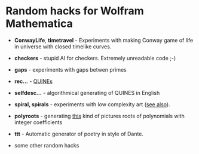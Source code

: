 
# Random hacks for Wolfram Mathematica

- **ConwayLife**, **timetravel** - Experiments with making Conway game of life in universe with closed timelike curves.
- **checkers** - stupid AI for checkers. Extremely unreadable code ;-)
- **gaps** - experiments with gaps betwen primes
- **rec...** - [QUINEs](https://en.wikipedia.org/wiki/Quine_(computing))
- **selfdesc...** - algorithmical generating of QUINES in English
- **spiral, spirals** - experiments with low complexity art ([see also](http://people.idsia.ch/~juergen/beauty.html)).
- **polyroots** - generating [this](http://math.ucr.edu/home/baez/roots/) kind of pictures roots of polynomials with integer coefficients
- **ttt** - Automatic generator of poetry in style of Dante.

- some other random hacks




